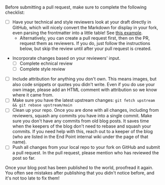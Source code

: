 Before submitting a pull request, make sure to complete the following checklist:

- [ ] Have your technical and style reviewers look at your draft directly in GitHub, which will nicely convert the Markdown for display in your fork, even parsing the frontmatter into a little table! See [this example](https://github.com/EndPointCorp/end-point-blog/blob/main/2017/11/from-zero-to-https-in-an-afternoon.md).
    - Alternatively, you can create a pull request first, then on the PR, request them as reviewers. If you do, just follow the instructions below, but skip the review until after your pull request is created.
- Incorporate changes based on your reviewers' input.
    - [ ] Complete echnical review
    - [ ] Complete style review
- [ ] Include attribution for anything you don't own. This means images, but also code snippets or quotes you didn't write. Even if you do use your own image, please add an HTML comment with attribution so we know where it came from.
- [ ] Make sure you have the latest upstream changes: `git fetch upstream && git rebase upstream/main`
- [ ] Clean up your repo. Once you are done with all changes, including from reviewers, squash any commits you have into a single commit. Make sure you don't have any commits from old blog posts. It saves time when the keepers of the blog don't need to rebase and squash your commits. If you need help with this, reach out to a keeper of the blog (who are listed in the End Point internal wiki under the page of that name).
- [ ] Push all changes from your local repo to your fork on GitHub and submit a pull request. In the pull request, please mention who has reviewed the post so far.

Once your blog post has been published to the world, proofread it again. You often see mistakes after publishing that you didn't notice before, and it's not too late to fix them!